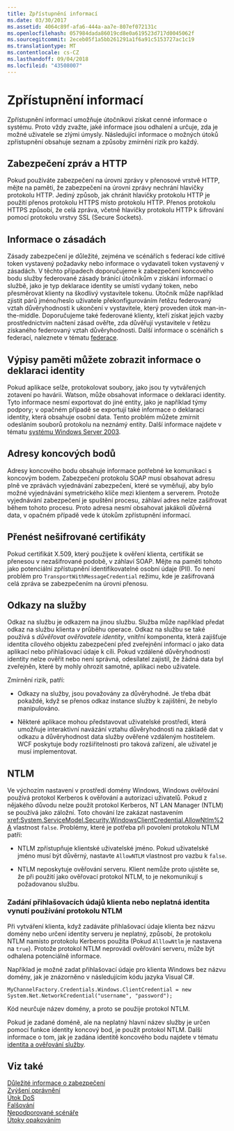 ```yaml
---
title: Zpřístupnění informací
ms.date: 03/30/2017
ms.assetid: 4064c89f-afa6-444a-aa7e-807ef072131c
ms.openlocfilehash: 057984dada86019cd8e0a619523d717d0045062f
ms.sourcegitcommit: 2eceb05f1a5bb261291a1f6a91c5153727ac1c19
ms.translationtype: MT
ms.contentlocale: cs-CZ
ms.lasthandoff: 09/04/2018
ms.locfileid: "43508007"
---
```

# <a name="information-disclosure"></a>Zpřístupnění informací
Zpřístupnění informací umožňuje útočníkovi získat cenné informace o systému. Proto vždy zvažte, jaké informace jsou odhalení a určuje, zda je možné uživatele se zlými úmysly. Následující informace o možných útoků zpřístupnění obsahuje seznam a způsoby zmírnění rizik pro každý.  
  
## <a name="message-security-and-http"></a>Zabezpečení zpráv a HTTP  
 Pokud používáte zabezpečení na úrovni zprávy v přenosové vrstvě HTTP, mějte na paměti, že zabezpečení na úrovni zprávy nechrání hlavičky protokolu HTTP. Jediný způsob, jak chránit hlavičky protokolu HTTP je použití přenos protokolu HTTPS místo protokolu HTTP. Přenos protokolu HTTPS způsobí, že celá zpráva, včetně hlavičky protokolu HTTP k šifrování pomocí protokolu vrstvy SSL (Secure Sockets).  
  
## <a name="policy-information"></a>Informace o zásadách  
 Zásady zabezpečení je důležité, zejména ve scénářích s federací kde citlivé token vystavený požadavky nebo informace o vydavateli token vystavený v zásadách. V těchto případech doporučujeme k zabezpečení koncového bodu služby federované zásady bránící útočníkům v získání informací o službě, jako je typ deklarace identity se umístí vydaný token, nebo přesměrovat klienty na škodlivý vystavitele tokenu. Útočník může například zjistit párů jméno/heslo uživatele překonfigurováním řetězu federovaný vztah důvěryhodnosti k ukončení v vystavitele, který proveden útok man-in-the-middle. Doporučujeme také federované klienty, kteří získat jejich vazby prostřednictvím načtení zásad ověřte, zda důvěřují vystavitele v řetězu získaného federovaný vztah důvěryhodnosti. Další informace o scénářích s federací, naleznete v tématu [federace](../../../../docs/framework/wcf/feature-details/federation.md).  
  
## <a name="memory-dumps-can-reveal-claim-information"></a>Výpisy paměti můžete zobrazit informace o deklaraci identity  
 Pokud aplikace selže, protokolovat soubory, jako jsou ty vytvářených zotavení po havárii. Watson, může obsahovat informace o deklaraci identity. Tyto informace nesmí exportovat do jiné entity, jako je například týmy podpory; v opačném případě se exportují také informace o deklaraci identity, která obsahuje osobní data. Tento problém můžete zmírnit odesláním souborů protokolu na neznámý entity. Další informace najdete v tématu [systému Windows Server 2003](https://go.microsoft.com/fwlink/?LinkId=89160).  
  
## <a name="endpoint-addresses"></a>Adresy koncových bodů  
 Adresy koncového bodu obsahuje informace potřebné ke komunikaci s koncovým bodem. Zabezpečení protokolu SOAP musí obsahovat adresu plně ve zprávách vyjednávání zabezpečení, které se vyměňují, aby bylo možné vyjednávání symetrického klíče mezi klientem a serverem. Protože vyjednávání zabezpečení je spuštění procesu, záhlaví adres nelze zašifrovat během tohoto procesu. Proto adresa nesmí obsahovat jakákoli důvěrná data, v opačném případě vede k útokům zpřístupnění informací.  
  
## <a name="certificates-transferred-unencrypted"></a>Přenést nešifrované certifikáty  
 Pokud certifikát X.509, který použijete k ověření klienta, certifikát se přenesou v nezašifrované podobě, v záhlaví SOAP. Mějte na paměti tohoto jako potenciální zpřístupnění identifikovatelné osobní údaje (PII). To není problém pro `TransportWithMessageCredential` režimu, kde je zašifrovaná celá zpráva se zabezpečením na úrovni přenosu.  
  
## <a name="service-references"></a>Odkazy na služby  
 Odkaz na službu je odkazem na jinou službu. Služba může například předat odkaz na službu klienta v průběhu operace. Odkaz na službu se také používá s *důvěřovat ověřovatele identity*, vnitřní komponenta, která zajišťuje identita cílového objektu zabezpečení před zveřejnění informací o jako data aplikací nebo přihlašovací údaje k cíli. Pokud vzdálené důvěryhodnosti identity nelze ověřit nebo není správná, odesílatel zajistil, že žádná data byl zveřejněn, které by mohly ohrozit samotné, aplikaci nebo uživatele.  
  
 Zmírnění rizik, patří:  
  
-   Odkazy na služby, jsou považovány za důvěryhodné. Je třeba dbát pokaždé, když se přenos odkaz instance služby k zajištění, že nebylo manipulováno.  
  
-   Některé aplikace mohou představovat uživatelské prostředí, která umožňuje interaktivní navázání vztahu důvěryhodnosti na základě dat v odkazu a důvěryhodnost data služby ověřené vzdáleným hostitelem. WCF poskytuje body rozšiřitelnosti pro taková zařízení, ale uživatel je musí implementovat.  
  
## <a name="ntlm"></a>NTLM  
 Ve výchozím nastavení v prostředí domény Windows, Windows ověřování používá protokol Kerberos k ověřování a autorizaci uživatelů. Pokud z nějakého důvodu nelze použít protokol Kerberos, NT LAN Manager (NTLM) se používá jako záložní. Toto chování lze zakázat nastavením <xref:System.ServiceModel.Security.WindowsClientCredential.AllowNtlm%2A> vlastnost `false`. Problémy, které je potřeba při povolení protokolu NTLM patří:  
  
-   NTLM zpřístupňuje klientské uživatelské jméno. Pokud uživatelské jméno musí být důvěrný, nastavte `AllowNTLM` vlastnost pro vazbu k `false`.  
  
-   NTLM neposkytuje ověřování serveru. Klient nemůže proto ujistěte se, že při použití jako ověřovací protokol NTLM, to je nekomunikují s požadovanou službu.  
  
### <a name="specifying-client-credentials-or-invalid-identity-forces-ntlm-usage"></a>Zadání přihlašovacích údajů klienta nebo neplatná identita vynutí používání protokolu NTLM  
 Při vytváření klienta, když zadáváte přihlašovací údaje klienta bez názvu domény nebo určení identity serveru je neplatný, způsobí, že protokolu NTLM namísto protokolu Kerberos použita (Pokud `AlllowNtlm` je nastavena na `true`). Protože protokol NTLM neprovádí ověřování serveru, může být odhalena potenciálně informace.  
  
 Například je možné zadat přihlašovací údaje pro klienta Windows bez názvu domény, jak je znázorněno v následujícím kódu jazyka Visual C#.  
  
```  
MyChannelFactory.Credentials.Windows.ClientCredential = new System.Net.NetworkCredential("username", "password");  
```  
  
 Kód neurčuje název domény, a proto se použije protokol NTLM.  
  
 Pokud je zadané doméně, ale na neplatný hlavní název služby je určen pomocí funkce identity koncový bod, je použit protokol NTLM. Další informace o tom, jak je zadána identitě koncového bodu najdete v tématu [identita a ověřování služby](../../../../docs/framework/wcf/feature-details/service-identity-and-authentication.md).  
  
## <a name="see-also"></a>Viz také  
 [Důležité informace o zabezpečení](../../../../docs/framework/wcf/feature-details/security-considerations-in-wcf.md)  
 [Zvýšení oprávnění](../../../../docs/framework/wcf/feature-details/elevation-of-privilege.md)  
 [Útok DoS](../../../../docs/framework/wcf/feature-details/denial-of-service.md)  
 [Falšování](../../../../docs/framework/wcf/feature-details/tampering.md)  
 [Nepodporované scénáře](../../../../docs/framework/wcf/feature-details/unsupported-scenarios.md)  
 [Útoky opakováním](../../../../docs/framework/wcf/feature-details/replay-attacks.md)
